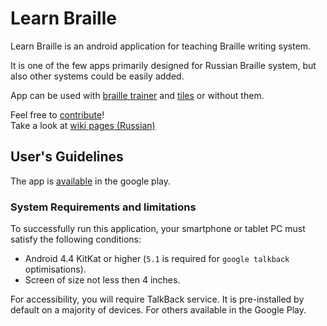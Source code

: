 # Learn Braille

Learn Braille is an android application for teaching Braille writing system.

It is one of the few apps primarily designed for Russian Braille system, 
but also other systems could be easily added.

App can be used with 
[braille trainer](https://github.com/braille-systems/braille-trainer)
and [tiles](https://github.com/braille-systems/braille-tiles)
or without them.

Feel free to [contribute](https://github.com/braille-systems/learn-braille/blob/master/CONTRIBUTING.md)! <br>
Take a look at [wiki pages (Russian)](https://github.com/braille-systems/learn-braille/wiki) <br>


## User's Guidelines

The app is [available](https://play.google.com/store/apps/details?id=com.github.braillesystems.learnbraille&hl=ru) in the google play.

### System Requirements and limitations

To successfully run this application, your smartphone or tablet PC must satisfy the following conditions:
- Android 4.4 KitKat or higher (`5.1` is required for `google talkback` optimisations).
- Screen of size not less then 4 inches.

For accessibility, you will require TalkBack service.
It is pre-installed by default on a majority of devices.
For others available in the Google Play.
